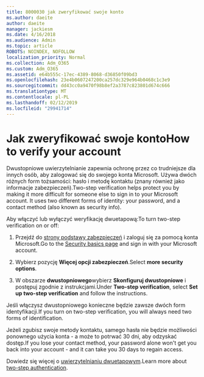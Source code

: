 ```yaml
---
title: 8000030 jak zweryfikować swoje konto
ms.author: daeite
author: daeite
manager: jackiesm
ms.date: 4/16/2018
ms.audience: Admin
ms.topic: article
ROBOTS: NOINDEX, NOFOLLOW
localization_priority: Normal
ms.collection: Adm_O365
ms.custom: Adm_O365
ms.assetid: e64b555c-17ec-4389-8068-d36850f09bd3
ms.openlocfilehash: 23e4b0607247200ca257dc329e964b0468c1c3e9
ms.sourcegitcommit: dd43cc0a9470f98b8ef2a3787c823801d674c666
ms.translationtype: MT
ms.contentlocale: pl-PL
ms.lasthandoff: 02/12/2019
ms.locfileid: "29941714"
---
```

# <a name="how-to-verify-your-account"></a><span data-ttu-id="7321f-102">Jak zweryfikować swoje konto</span><span class="sxs-lookup"><span data-stu-id="7321f-102">How to verify your account</span></span>

<span data-ttu-id="7321f-p101">Dwustopniowe uwierzytelnianie zapewnia ochronę przez co trudniejsze dla innych osób, aby zalogować się do swojego konta Microsoft. Używa dwóch różnych form tożsamości: hasło i metodę kontaktu (znany również jako informacje zabezpieczeń).</span><span class="sxs-lookup"><span data-stu-id="7321f-p101">Two-step verification helps protect you by making it more difficult for someone else to sign in to your Microsoft account. It uses two different forms of identity: your password, and a contact method (also known as security info).</span></span> 
  
<span data-ttu-id="7321f-105">Aby włączyć lub wyłączyć weryfikację dwuetapową:</span><span class="sxs-lookup"><span data-stu-id="7321f-105">To turn two-step verification on or off:</span></span>
  
1. <span data-ttu-id="7321f-106">Przejdź do [strony podstawy zabezpieczeń](https://go.microsoft.com/fwlink/?linkid=842325) i zaloguj się za pomocą konta Microsoft.</span><span class="sxs-lookup"><span data-stu-id="7321f-106">Go to the [Security basics page](https://go.microsoft.com/fwlink/?linkid=842325) and sign in with your Microsoft account.</span></span> 
    
2. <span data-ttu-id="7321f-107">Wybierz pozycję **Więcej opcji zabezpieczeń**.</span><span class="sxs-lookup"><span data-stu-id="7321f-107">Select **more security options**.</span></span> 
    
3. <span data-ttu-id="7321f-108">W obszarze **dwustopniowego**wybierz **Skonfiguruj dwustopniowe** i postępuj zgodnie z instrukcjami.</span><span class="sxs-lookup"><span data-stu-id="7321f-108">Under **Two-step verification**, select **Set up two-step verification** and follow the instructions.</span></span> 
    
<span data-ttu-id="7321f-109">Jeśli włączysz dwustopniowego konieczne będzie zawsze dwóch form identyfikacji.</span><span class="sxs-lookup"><span data-stu-id="7321f-109">If you turn on two-step verification, you will always need two forms of identification.</span></span>
  
<span data-ttu-id="7321f-110">Jeżeli zgubisz swoje metody kontaktu, samego hasła nie będzie możliwości ponownego użycia konta - a może to potrwać 30 dni, aby odzyskać dostęp.</span><span class="sxs-lookup"><span data-stu-id="7321f-110">If you lose your contact method, your password alone won't get you back into your account - and it can take you 30 days to regain access.</span></span> 
  
<span data-ttu-id="7321f-111">Dowiedz się więcej o [uwierzytelnianiu dwuetapowym](https://go.microsoft.com/fwlink/?linkid=872270).</span><span class="sxs-lookup"><span data-stu-id="7321f-111">Learn more about [two-step authentication](https://go.microsoft.com/fwlink/?linkid=872270).</span></span>
  

